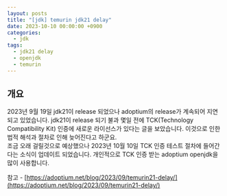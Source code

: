 ```yaml
---
layout: posts
title: "[jdk] temurin jdk21 delay"
date: 2023-10-10 00:00:00 +0900
categories:
  - jdk
tags:
  - jdk21 delay
  - openjdk
  - temurin
---
```


## 개요

2023년 9월 19일 jdk21이 release 되었으나 adoptium의 release가 계속되어 지연되고 있었습니다.
jdk21이 release 되기 불과 몇일 전에 TCK(Technology Compatibility Kit) 인증에 새로운 라이선스가 있다는 글을 보았습니다.
이것으로 인한 법적 해석과 절차로 인해 늦어진다고 하군요.  
조금 오래 걸릴것으로 예상했으나 2023년 10월 10일 TCK 인증 테스트 절차에 들어간다는 소식이 업데이트 되었습니다.
개인적으로 TCK 인증 받는 adoptium openjdk을 많이 사용합니다.  


참고 - [https://adoptium.net/blog/2023/09/temurin21-delay/](https://adoptium.net/blog/2023/09/temurin21-delay/)


